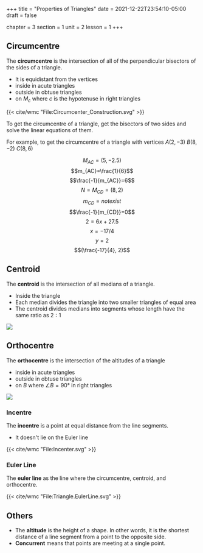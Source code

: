 +++
title = "Properties of Triangles"
date = 2021-12-22T23:54:10-05:00
draft = false

chapter = 3
section = 1
unit = 2
lesson = 1
+++

## Circumcentre

The **circumcentre** is the intersection of all of the perpendicular bisectors of the sides of a triangle.
- It is equidistant from the vertices
- inside in acute triangles
- outside in obtuse triangles
- on $M_c$ where $c$ is the hypotenuse in right triangles

{{< cite/wmc "File:Circumcenter_Construction.svg" >}}

To get the circumcentre of a triangle, get the bisectors of two sides and solve the linear equations of them.

For example, to get the circumcentre of a triangle with vertices $A(2, -3)$ $B(8, -2)$ $C(8, 6)$

$$M_{AC}=(5, -2.5)$$
$$m_{AC}=\frac{1}{6}$$
$$\frac{-1}{m_{AC}}=6$$
$$N=M_{CD}=(8, 2)$$
$$m_{CD}=not exist$$
$$\frac{-1}{m_{CD}}=0$$
$$2=6x+27.5$$
$$x=-17/4$$
$$y=2$$
$$(\frac{-17}{4}, 2)$$

## Centroid

The **centroid** is the intersection of all medians of a triangle.
- Inside the triangle
- Each median divides the triangle into two smaller triangles of equal area
- The centroid divides medians into segments whose length have the same ratio as $2:1$

![](https://upload.wikimedia.org/wikipedia/commons/5/5e/Triangle.Centroid.svg)

## Orthocentre

The **orthocentre** is the intersection of the altitudes of a triangle
- inside in acute triangles
- outside in obtuse triangles
- on $B$ where $\angle B = 90°$ in right triangles

![](https://upload.wikimedia.org/wikipedia/commons/9/93/Triangle.Orthocenter.svg)

### Incentre

The **incentre** is a point at equal distance from the line segments.
- It doesn't lie on the Euler line

{{< cite/wmc "File:Incenter.svg" >}}

### Euler Line

The **euler line** as the line where the circumcentre, centroid, and orthocentre.

{{< cite/wmc "File:Triangle.EulerLine.svg" >}}

## Others

- The **altitude** is the height of a shape. In other words, it is the shortest distance of a line segment from a point to the opposite side.
- **Concurrent** means that points are meeting at a single point.

